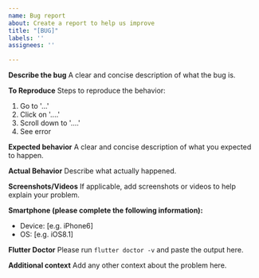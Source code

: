 ```yaml
---
name: Bug report
about: Create a report to help us improve
title: "[BUG]"
labels: ''
assignees: ''

---
```


**Describe the bug**
A clear and concise description of what the bug is.

**To Reproduce**
Steps to reproduce the behavior:
1. Go to '...'
2. Click on '....'
3. Scroll down to '....'
4. See error

**Expected behavior**
A clear and concise description of what you expected to happen.

**Actual Behavior**
Describe what actually happened.

**Screenshots/Videos**
If applicable, add screenshots or videos to help explain your problem.

**Smartphone (please complete the following information):**
 - Device: [e.g. iPhone6]
 - OS: [e.g. iOS8.1]

**Flutter Doctor**
Please run `flutter doctor -v` and paste the output here.

**Additional context**
Add any other context about the problem here.
